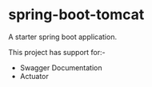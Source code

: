 # spring-boot-tomcat
A starter spring boot application.

This project has support for:-

* Swagger Documentation
* Actuator


